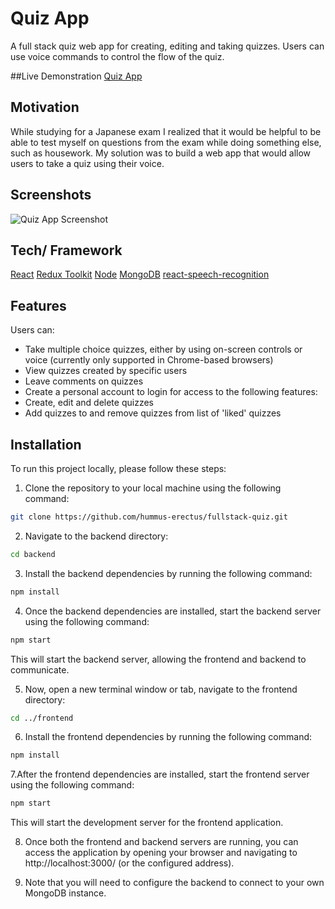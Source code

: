 # Quiz App

A full stack quiz web app for creating, editing and taking quizzes. Users can use voice commands to control the flow of the quiz.

##Live Demonstration
[Quiz App](https://quizapp.fly.dev/)

## Motivation

While studying for a Japanese exam I realized that it would be helpful to be able to test myself on questions from the exam while doing something else, such as housework. My solution was to build a web app that would allow users to take a quiz using their voice.

## Screenshots
![Quiz App Screenshot](https://findrob.netlify.app/assets/quizScreen-84fc2e92.webp)

## Tech/ Framework
[React](https://react.dev/)
[Redux Toolkit](https://redux-toolkit.js.org/)
[Node](https://nodejs.org/)
[MongoDB](https://www.mongodb.com/)
[react-speech-recognition](https://github.com/JamesBrill/react-speech-recognition)

## Features
Users can:
- Take multiple choice quizzes, either by using on-screen controls or voice (currently only supported in Chrome-based browsers)
- View quizzes created by specific users
- Leave comments on quizzes
- Create a personal account to login for access to the following features:
- Create, edit and delete quizzes
- Add quizzes to and remove quizzes from list of 'liked' quizzes

## Installation

To run this project locally, please follow these steps:

1. Clone the repository to your local machine using the following command:

```bash
git clone https://github.com/hummus-erectus/fullstack-quiz.git
```
2. Navigate to the backend directory:
```bash
cd backend
```
3. Install the backend dependencies by running the following command:

```bash
npm install
```
4. Once the backend dependencies are installed, start the backend server using the following command:
```bash
npm start
```
This will start the backend server, allowing the frontend and backend to communicate.

5. Now, open a new terminal window or tab, navigate to the frontend directory:
```bash
cd ../frontend
```
6. Install the frontend dependencies by running the following command:
```bash
npm install
```
7.After the frontend dependencies are installed, start the frontend server using the following command:
```bash
npm start
```
This will start the development server for the frontend application.

8. Once both the frontend and backend servers are running, you can access the application by opening your browser and navigating to http://localhost:3000/ (or the configured address).

9. Note that you will need to configure the backend to connect to your own MongoDB instance.